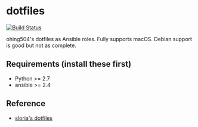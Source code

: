 dotfiles
========
[![Build Status](https://travis-ci.org/ohing504/dotfiles.svg?branch=master)](https://travis-ci.org/ohing504/dotfiles)

ohing504's dotfiles as Ansible roles.
Fully supports macOS. Debian support is good but not as complete.

Requirements (install these first)
----------------------------------
* Python >= 2.7
* ansible >= 2.4

Reference
---------
* [sloria's dotfiles](https://github.com/sloria/dotfiles)

